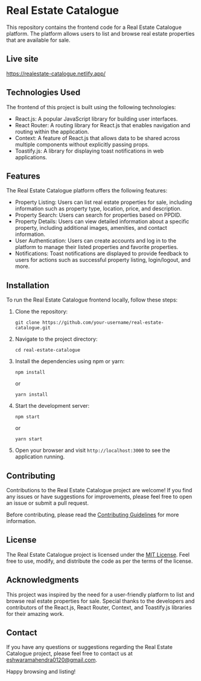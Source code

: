 # Real Estate Catalogue

This repository contains the frontend code for a Real Estate Catalogue platform. The platform allows users to list and browse real estate properties that are available for sale.

## Live site

https://realestate-catalogue.netlify.app/

## Technologies Used

The frontend of this project is built using the following technologies:

- React.js: A popular JavaScript library for building user interfaces.
- React Router: A routing library for React.js that enables navigation and routing within the application.
- Context: A feature of React.js that allows data to be shared across multiple components without explicitly passing props.
- Toastify.js: A library for displaying toast notifications in web applications.

## Features

The Real Estate Catalogue platform offers the following features:

- Property Listing: Users can list real estate properties for sale, including information such as property type, location, price, and description.
- Property Search: Users can search for properties based on PPDID.
- Property Details: Users can view detailed information about a specific property, including additional images, amenities, and contact information.
- User Authentication: Users can create accounts and log in to the platform to manage their listed properties and favorite properties.
- Notifications: Toast notifications are displayed to provide feedback to users for actions such as successful property listing, login/logout, and more.

## Installation

To run the Real Estate Catalogue frontend locally, follow these steps:

1. Clone the repository:

   ```shell
   git clone https://github.com/your-username/real-estate-catalogue.git
   ```

2. Navigate to the project directory:

   ```shell
   cd real-estate-catalogue
   ```

3. Install the dependencies using npm or yarn:

   ```shell
   npm install
   ```

   or

   ```shell
   yarn install
   ```

4. Start the development server:

   ```shell
   npm start
   ```

   or

   ```shell
   yarn start
   ```

5. Open your browser and visit `http://localhost:3000` to see the application running.

## Contributing

Contributions to the Real Estate Catalogue project are welcome! If you find any issues or have suggestions for improvements, please feel free to open an issue or submit a pull request.

Before contributing, please read the [Contributing Guidelines](CONTRIBUTING.md) for more information.

## License

The Real Estate Catalogue project is licensed under the [MIT License](LICENSE). Feel free to use, modify, and distribute the code as per the terms of the license.

## Acknowledgments

This project was inspired by the need for a user-friendly platform to list and browse real estate properties for sale. Special thanks to the developers and contributors of the React.js, React Router, Context, and Toastify.js libraries for their amazing work.

## Contact

If you have any questions or suggestions regarding the Real Estate Catalogue project, please feel free to contact us at eshwaramahendra0120@gmail.com.

Happy browsing and listing!
